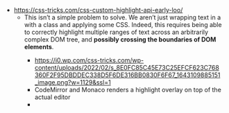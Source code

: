 - https://css-tricks.com/css-custom-highlight-api-early-loo/
  - This isn’t a simple problem to solve. We aren’t just wrapping text in a <span> with a class and applying some CSS. Indeed, this requires being able to correctly highlight multiple ranges of text across an arbitrarily complex DOM tree, and **possibly crossing the boundaries of DOM elements**.
    - https://i0.wp.com/css-tricks.com/wp-content/uploads/2022/02/s_8E0FC85C45E73C25EFCF623C768360F2F95DBDDEC338D5F6DE316BB0830F6F67_1643109885151_image.png?w=1129&ssl=1
    - CodeMirror and Monaco renders a highlight overlay on top of the actual editor
    -
